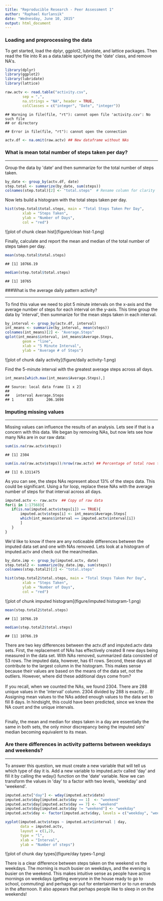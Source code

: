 ```yaml
---
title: "Reproducible Research - Peer Assessment 1"
author: "Raphael Kurlansik"
date: "Wednesday, June 10, 2015"
output: html_document
---
```


### Loading and preprocessing the data   
  
To get started, load the dplyr, ggplot2, lubridate, and lattice packages. Then read the file into R as a data.table specifying the 'date' class, and remove NA's. 



```r
library(dplyr)
library(ggplot2)
library(lubridate)
library(lattice)
```


```r
raw.actv <- read.table("activity.csv", 
        sep = ",",
        na.strings = "NA", header = TRUE,
        colClasses = c("integer", "Date", "integer"))
```

```
## Warning in file(file, "rt"): cannot open file 'activity.csv': No such file
## or directory
```

```
## Error in file(file, "rt"): cannot open the connection
```

```r
actv.df <- na.omit(raw.actv) ## New dataframe without NAs
```


### What is mean total number of steps taken per day?
_________________________________________________________________

Group the data by 'date' and then summarize for the total number of steps taken.


```r
by_date <- group_by(actv.df, date)
step.total <- summarize(by_date, sum(steps))
colnames(step.total)[2] <- "total.steps"  # Rename column for clarity
```

Now lets build a histogram with the total steps taken per day. 


```r
hist(step.total$total.steps, main = "Total Steps Taken Per Day", 
        xlab = "Steps Taken", 
        ylab = "Number of Days", 
        col = "red")
```

![plot of chunk clean hist](figure/clean hist-1.png) 

Finally, calculate and report the mean and median of the total number of steps taken per day.

```r
mean(step.total$total.steps)
```

```
## [1] 10766.19
```

```r
median(step.total$total.steps)
```

```
## [1] 10765
```
###What is the average daily pattern activity?
______________________________________________________________

To find this value we need to plot 5 minute intervals on the x-axis and the average number of steps for each interval on the y-axis.  This time group the data by 'interval', then summarize for the mean steps taken in each interval.


```r
by_interval <- group_by(actv.df, interval)
int_means <- summarize(by_interval, mean(steps))
colnames(int_means)[2] <- "Average.Steps"
qplot(int_means$interval, int_means$Average.Steps, 
        geom = "line",
        xlab = "5 Minute Interval", 
        ylab = "Average # of Steps")
```

![plot of chunk daily activity](figure/daily activity-1.png) 

Find the 5-minute interval with the greatest average steps across all days.

```r
int_means[which.max(int_means$Average.Steps),]
```

```
## Source: local data frame [1 x 2]
## 
##   interval Average.Steps
## 1      835      206.1698
```

### Imputing missing values
__________________________________________________________________________________________

Missing values can influence the results of an analysis.  Lets see if that is a concern with this data.  We began by removing NAs, but now lets see how many NAs are in our raw data:


```r
sum(is.na(raw.actv$steps))
```

```
## [1] 2304
```

```r
sum(is.na(raw.actv$steps))/nrow(raw.actv) ## Percentage of total rows that are NA
```

```
## [1] 0.1311475
```

As you can see, the steps NAs represent about 13% of the steps data.  This could be significant.  Using a for loop, replace these NAs with the average number of steps for that interval across all days. 


```r
imputed.actv <- raw.actv  ## Copy of raw data 
for(i in 1:17568){
   if(is.na(imputed.actv$steps[i]) == TRUE){  
       imputed.actv$steps[i] <- int_means$Average.Steps[
       which(int_means$interval == imputed.actv$interval[i])
       ]
   }
}
```

We'd like to know if there are any noticeable differences between the imputed data set and one with NAs removed.  Lets look at a histogram of imputed.actv and check out the mean/median.


```r
by_date.imp <- group_by(imputed.actv, date)
step.total2 <- summarize(by_date.imp, sum(steps))
colnames(step.total2)[2] <- "total.steps"

hist(step.total2$total.steps, main = "Total Steps Taken Per Day", 
        xlab = "Steps Taken", 
        ylab = "Number of Days", 
        col = "red")
```

![plot of chunk imputed histogram](figure/imputed histogram-1.png) 

```r
mean(step.total2$total.steps)
```

```
## [1] 10766.19
```

```r
median(step.total2$total.steps)
```

```
## [1] 10766.19
```

There are two key differences between the actv.df and imputed.actv data sets.  First, the replacement of NAs has effectively created 8 new days being measured in the data set.  With NAs removed, summarized data consisted of 53 rows.  The imputed data, however, has 61 rows.    Second, these days all contribute to the largest column in the histogram. This makes sense because their values are based on the means of the data set, not the outliers.  However, where did these additional days come from?  
<br>
If you recall, when we counted the NAs, we found 2304.  There are 288 unique values in the 'interval' column.  2304 divided by 288 is exactly ... 8!  Assigning mean values to the NAs added enough values to the data set to fill 8 days.  In hindsight, this could have been predicted, since we knew the NA count and the unique intervals.

<br>
Finally, the mean and median for steps taken in a day are essentially the same in both sets, the only minor discrepancy being the imputed sets' median becoming equivalent to its mean.

### Are there differences in activity patterns between weekdays and weekends?
_______________________________________________________________________________________________
To answer this question, we must create a new variable that will tell us which type of day it is.  Add a new variable to imputed.actv called 'day' and fill it by calling the wday() function on the 'date' variable.  Now we can transform the values in 'day' to a factor with two levels, 'weekday' and 'weekend'.


```r
imputed.actv["day"] <- wday(imputed.actv$date)
imputed.actv$day[imputed.actv$day == 1]  <- "weekend"
imputed.actv$day[imputed.actv$day == 7] <- "weekend"
imputed.actv$day[imputed.actv$day != "weekend"] <- "weekday"
imputed.actv$day <- factor(imputed.actv$day, levels = c("weekday", "weekend"))

xyplot(imputed.actv$steps ~ imputed.actv$interval | day, 
       data = imputed.actv, 
       layout = c(1,2), 
       type = "l", 
       xlab = "Interval", 
       ylab = "Number of steps")
```

![plot of chunk day types](figure/day types-1.png) 

There is a clear difference between steps taken on the weekend vs the weekdays.  The morning is much busier on weekdays, and the evening is busier on the weekend.  This makes intuitive sense as people have active mornings on weekdays (getting everyone in the house ready to go to school, commuting) and perhaps go out for entertainment or to run errands in the afternoon.  It also appears that perhaps people like to sleep in on the weekends!
<br><br><br><br>
